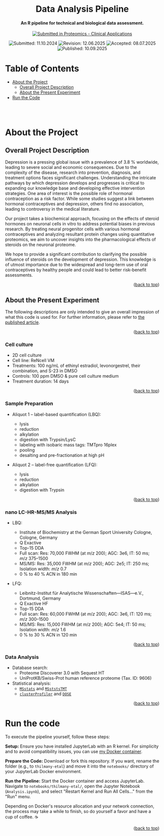 <div align="center">
    <h1>Data Analysis Pipeline</h1>
    <h4>An R pipeline for technical and biological data assessment.</h4>
    <p>
        <a href="https://doi.org/10.1002/prca.70017" target="_blank"><img src="https://img.shields.io/badge/Published in:-Proteomics_--_Clinical_Applications-blue" alt="Submitted in Proteomics - Clinical Applications" /></a>
    </p>
    <p>
        <img src="https://img.shields.io/badge/Submitted:-11.10.2024-blue" alt="Submitted: 11.10.2024" />
        <img src="https://img.shields.io/badge/Revised:-12.06.2025-orange" alt="Revision: 12.06.2025" />
        <img src="https://img.shields.io/badge/Accepted:-08.07.2025-green" alt="Accepted: 08.07.2025" />
        <img src="https://img.shields.io/badge/Published:-10.09.2025-green" alt="Published: 10.09.2025" />
    </p>
</div>

<!-- Table of Contents -->
# Table of Contents

- [About the Project](#about-the-project)
  * [Overall Project Description](#overall-project-description)
  * [About the Present Experiment](#about-the-present-experiment)
- [Run the Code](#run-the-code)

<br><br>

<!-- About the Project -->
# About the Project

## Overall Project Description

Depression is a pressing global issue with a prevalence of 3.8&nbsp;% worldwide, leading to severe social and economic consequences. Due to the complexity of the disease, research into prevention, diagnosis, and treatment options faces significant challenges. Understanding the intricate pathways by which depression develops and progresses is critical to expanding our knowledge base and developing effective intervention strategies. One area of interest is the possible role of hormonal contraception as a risk factor. While some studies suggest a link between hormonal contraceptives and depression, others find no association, leading to controversy in the medical literature.

Our project takes a biochemical approach, focusing on the effects of steroid hormones on neuronal cells in vitro to address potential biases in previous research. By treating neural progenitor cells with various hormonal contraceptives and analyzing resultant protein changes using quantitative proteomics, we aim to uncover insights into the pharmacological effects of steroids on the neuronal proteome.

We hope to provide a significant contribution to clarifying the possible influence of steroids on the development of depression. This knowledge is of utmost importance due to the widespread and long-term use of oral contraceptives by healthy people and could lead to better risk-benefit assessments.

<p align="right">(<a href="#table-of-contents">back to top</a>)</p>

## About the Present Experiment

The following descriptions are only intended to give an overall impression of what this code is used for. For further information, please refer to [the published article](https://doi.org/10.1002/prca.70017).

<p align="right">(<a href="#table-of-contents">back to top</a>)</p>

### Cell culture

- 2D cell culture
- Cell line: ReNcell&nbsp;VM
- Treatments: 100&nbsp;ng/mL of ethinyl estradiol, levonorgestrel, their combination, and S-23 in DMSO
- Controls: 100&nbsp;ppm DMSO & pure cell culture medium
- Treatment duration: 14 days

<p align="right">(<a href="#table-of-contents">back to top</a>)</p>

### Sample Preparation

- Aliquot 1 – label-based quantification (LBQ):
  - lysis
  - reduction
  - alkylation
  - digestion with Trypsin/LysC
  - labeling with isobaric mass tags: TMTpro 16plex
  - pooling
  - desalting and pre-fractionation at high pH

- Aliquot 2 – label-free quantification (LFQ):
  - lysis
  - reduction
  - alkylation
  - digestion with Trypsin

<p align="right">(<a href="#table-of-contents">back to top</a>)</p>

### nano LC-HR-MS/MS Analysis

- LBQ:
  - Institute of Biochemistry at the German Sport University Cologne, Cologne, Germany
  - Q&nbsp;Exactive
  - Top-15 DDA
  - Full scan: Res: 70,000&nbsp;FWHM (at _m_/_z_&nbsp;200); AGC: 3e6, IT: 50&nbsp;ms; _m_/_z_&nbsp;375–1500
  - MS/MS: Res: 35,000&nbsp;FWHM (at _m_/_z_&nbsp;200); AGC: 2e5; IT: 250&nbsp;ms; Isolation width: _m_/_z_&nbsp;0.7
  - 0&nbsp;% to 40&nbsp;% ACN in 180&nbsp;min

- LFQ:
  - Leibnitz-Institut für Analytische Wissenschaften—ISAS—e.V., Dortmund, Germany
  - Q&nbsp;Exactive&nbsp;HF
  - Top-15 DDA
  - Full scan: Res: 60,000&nbsp;FWHM (at _m_/_z_&nbsp;200); AGC: 3e6, IT: 120&nbsp;ms; _m_/_z_&nbsp;300–1500
  - MS/MS: Res: 15,000&nbsp;FWHM (at _m_/_z_&nbsp;200); AGC: 5e4; IT: 50&nbsp;ms; Isolation width: _m_/_z_&nbsp;1.6
  - 0&nbsp;% to 30&nbsp;% ACN in 120&nbsp;min

<p align="right">(<a href="#table-of-contents">back to top</a>)</p>

### Data Analysis

- Database search:
  - Proteome Discoverer 3.0 with Sequest&nbsp;HT
  - UniProtKB/Swiss-Prot human reference proteome (Tax. ID: 9606)
- Statistical analysis:
  - [`MSstats`](https://github.com/Vitek-Lab/MSstats) and [`MSststsTMT`](https://github.com/Vitek-Lab/MSstatsTMT)
  - [`clusterProfiler`](https://github.com/YuLab-SMU/clusterProfiler) and [`DOSE`](https://github.com/YuLab-SMU/DOSE)

<p align="right">(<a href="#table-of-contents">back to top</a>)</p>

<!-- Running the code -->
# Run the code

To execute the pipeline yourself, follow these steps:

**Setup:** Ensure you have installed JupyterLab with an R kernel. For simplicity and to avoid compatibility issues, you can use [my Docker container](https://github.com/SamThilmany/JupyterLab-with-R_Docker-Environment).

**Prepare the Code:** Download or fork this repository. If you want, rename the folder (e.g., to `thilmany-etal`) and move it into the `notebooks/` directory of your JupyterLab Docker environment.

**Run the Pipeline:** Start the Docker container and access JupyterLab. Navigate to `notebooks/thilmany-etal/`, open the Jupyter Notebook (`Analysis.ipynb`), and select "Restart Kernel and Run All Cells..." from the "Run" menu.

Depending on Docker's resource allocation and your network connection, the process may take a while to finish, so do yourself a favor and have a cup of coffee. ☕️

<p align="right">(<a href="#table-of-contents">back to top</a>)</p>
